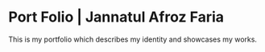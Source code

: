 # Port Folio | Jannatul Afroz Faria

This is my portfolio which describes my identity and showcases my works.


